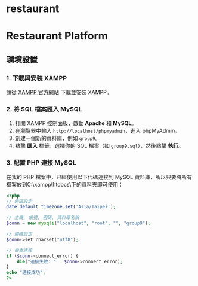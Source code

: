 # restaurant
# Restaurant Platform

## 環境設置

### 1. 下載與安裝 XAMPP

請從 [XAMPP 官方網站](https://www.apachefriends.org/index.html) 下載並安裝 XAMPP。

### 2. 將 SQL 檔案匯入 MySQL

1. 打開 XAMPP 控制面板，啟動 **Apache** 和 **MySQL**。
2. 在瀏覽器中輸入 `http://localhost/phpmyadmin`，進入 phpMyAdmin。
3. 創建一個新的資料庫，例如 `group9`。
4. 點擊 **匯入** 標籤，選擇你的 SQL 檔案（如 `group9.sql`），然後點擊 **執行**。

### 3. 配置 PHP 連接 MySQL

在我的 PHP 檔案中，已經使用以下代碼連接到 MySQL 資料庫，所以只要將所有檔案放到C:\xampp\htdocs\下的資料夾即可使用：

```php
<?php
// 時區設定
date_default_timezone_set('Asia/Taipei');

// 主機, 帳號, 密碼, 資料庫名稱
$conn = new mysqli("localhost", "root", "", "group9");

// 編碼設定
$conn->set_charset("utf8");

// 檢查連接
if ($conn->connect_error) {
    die("連接失敗: " . $conn->connect_error);
}
echo "連接成功";
?>
